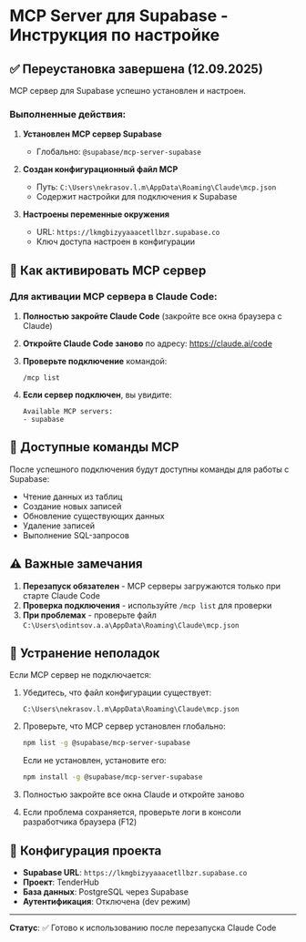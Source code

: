 # MCP Server для Supabase - Инструкция по настройке

## ✅ Переустановка завершена (12.09.2025)

MCP сервер для Supabase успешно установлен и настроен.

### Выполненные действия:

1. **Установлен MCP сервер Supabase**
   - Глобально: `@supabase/mcp-server-supabase`

2. **Создан конфигурационный файл MCP**
   - Путь: `C:\Users\nekrasov.l.m\AppData\Roaming\Claude\mcp.json`
   - Содержит настройки для подключения к Supabase

3. **Настроены переменные окружения**
   - URL: `https://lkmgbizyyaaacetllbzr.supabase.co`
   - Ключ доступа настроен в конфигурации

## 🚀 Как активировать MCP сервер

### Для активации MCP сервера в Claude Code:

1. **Полностью закройте Claude Code** (закройте все окна браузера с Claude)

2. **Откройте Claude Code заново** по адресу: https://claude.ai/code

3. **Проверьте подключение** командой:
   ```
   /mcp list
   ```

4. **Если сервер подключен**, вы увидите:
   ```
   Available MCP servers:
   - supabase
   ```

## 📝 Доступные команды MCP

После успешного подключения будут доступны команды для работы с Supabase:

- Чтение данных из таблиц
- Создание новых записей
- Обновление существующих данных
- Удаление записей
- Выполнение SQL-запросов

## ⚠️ Важные замечания

1. **Перезапуск обязателен** - MCP серверы загружаются только при старте Claude Code
2. **Проверка подключения** - используйте `/mcp list` для проверки
3. **При проблемах** - проверьте файл `C:\Users\odintsov.a.a\AppData\Roaming\Claude\mcp.json`

## 🔧 Устранение неполадок

Если MCP сервер не подключается:

1. Убедитесь, что файл конфигурации существует:
   ```
   C:\Users\nekrasov.l.m\AppData\Roaming\Claude\mcp.json
   ```

2. Проверьте, что MCP сервер установлен глобально:
   ```bash
   npm list -g @supabase/mcp-server-supabase
   ```
   
   Если не установлен, установите его:
   ```bash
   npm install -g @supabase/mcp-server-supabase
   ```

3. Полностью закройте все окна Claude и откройте заново

4. Если проблема сохраняется, проверьте логи в консоли разработчика браузера (F12)

## 📌 Конфигурация проекта

- **Supabase URL**: `https://lkmgbizyyaaacetllbzr.supabase.co`
- **Проект**: TenderHub
- **База данных**: PostgreSQL через Supabase
- **Аутентификация**: Отключена (dev режим)

---

**Статус**: ✅ Готово к использованию после перезапуска Claude Code